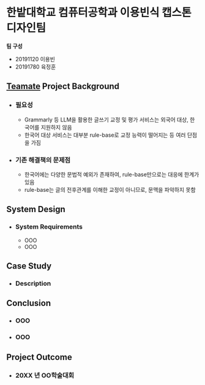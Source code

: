 # 한밭대학교 컴퓨터공학과 이용빈식 캡스톤디자인팀

**팀 구성**
- 20191120 이용빈
- 20191780 육정훈

## <u>Teamate</u> Project Background
- ### 필요성
  - Grammarly 등 LLM을 활용한 글쓰기 교정 및 평가 서비스는 외국어 대상, 한국어를 지원하지 않음
  - 한국어 대상 서비스는 대부분 rule-base로 교정 능력이 떨어지는 등 여러 단점을 가짐
- ### 기존 해결책의 문제점
  - 한국어에는 다양한 문법적 예외가 존재하여, rule-base만으로는 대응에 한계가 있음
  - rule-base는 글의 전후관계를 이해한 교정이 아니므로, 문맥을 파악하지 못함
  
## System Design
  - ### System Requirements
    - OOO
    - OOO
    
## Case Study
  - ### Description
  
  
## Conclusion
  - ### OOO
  - ### OOO
  
## Project Outcome
- ### 20XX 년 OO학술대회 
